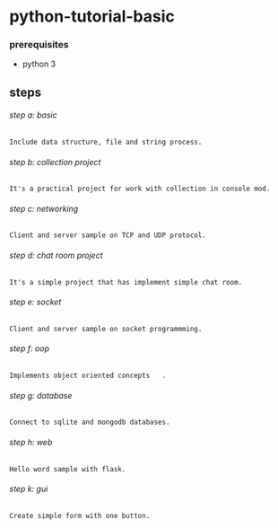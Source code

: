 # python-tutorial-basic 

### prerequisites
- python 3

## steps
###### step a: basic
    Include data structure, file and string process.
###### step b: collection project
    It's a practical project for work with collection in console mod.
###### step c: networking
    Client and server sample on TCP and UDP protocol.
###### step d: chat room project
    It's a simple project that has implement simple chat room.

###### step e: socket
    Client and server sample on socket programmming.
###### step f: oop
    Implements object oriented concepts   .
###### step g: database
    Connect to sqlite and mongodb databases.
###### step h: web
    Hello word sample with flask.
###### step k: gui
    Create simple form with one button.

